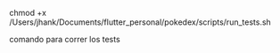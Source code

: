 chmod +x /Users/jhank/Documents/flutter_personal/pokedex/scripts/run_tests.sh

comando para correr los tests
